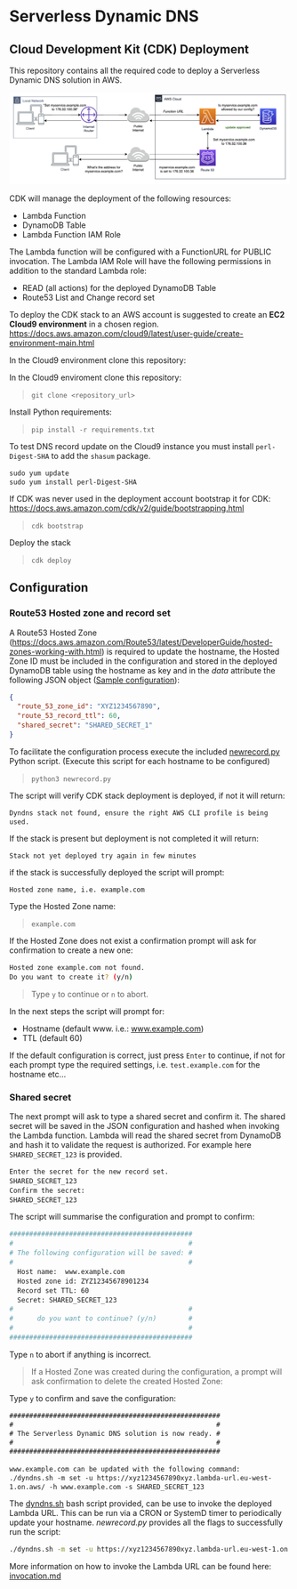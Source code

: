 # Serverless Dynamic DNS

## Cloud Development Kit (CDK) Deployment

This repository contains all the required code to deploy a Serverless Dynamic DNS solution in AWS.

![Architecture diagram](images/architecture.png?raw=true "Architecture")

CDK will manage the deployment of the following resources:

- Lambda Function
- DynamoDB Table
- Lambda Function IAM Role

The Lambda function will be configured with a FunctionURL for PUBLIC invocation.
The Lambda IAM Role will have the following permissions in addition to the standard Lambda role:

- READ (all actions) for the deployed DynamoDB Table
- Route53 List and Change record set

To deploy the CDK stack to an AWS account is suggested to create an **EC2 Cloud9 environment** in a chosen region.
https://docs.aws.amazon.com/cloud9/latest/user-guide/create-environment-main.html

In the Cloud9 environment clone this repository:

In the Cloud9 enviroment clone this repository:
>` git clone <repository_url> `

Install Python requirements:

> `pip install -r requirements.txt`

To test DNS record update on the Cloud9 instance you must install `perl-Digest-SHA` to add the `shasum` package.
 ```
 sudo yum update
 sudo yum install perl-Digest-SHA
 ```


If CDK was never used in the deployment account bootstrap it for CDK:
https://docs.aws.amazon.com/cdk/v2/guide/bootstrapping.html

> `cdk bootstrap`

Deploy the stack

> `cdk deploy`

## Configuration

### Route53 Hosted zone and record set

A Route53 Hosted Zone (https://docs.aws.amazon.com/Route53/latest/DeveloperGuide/hosted-zones-working-with.html) is required to update the hostname, the Hosted Zone ID must be included in the configuration and stored in the deployed DynamoDB table using the hostname as key and in the _data_ attribute the following JSON object ([Sample configuration](www.example.com.json)):

```JSON
{
  "route_53_zone_id": "XYZ1234567890",
  "route_53_record_ttl": 60,
  "shared_secret": "SHARED_SECRET_1"
}
```

To facilitate the configuration process execute the included [newrecord.py](newrecord.py) Python script.
(Execute this script for each hostname to be configured)

> `python3 newrecord.py`

The script will verify CDK stack deployment is deployed, if not it will return:

```
Dyndns stack not found, ensure the right AWS CLI profile is being used.
```

If the stack is present but deployment is not completed it will return:

```
Stack not yet deployed try again in few minutes
```

if the stack is successfully deployed the script will prompt:

```
Hosted zone name, i.e. example.com
```

Type the Hosted Zone name:

> `example.com`

If the Hosted Zone does not exist a confirmation prompt will ask for confirmation to create a new one:

```bash
Hosted zone example.com not found.
Do you want to create it? (y/n)
```

> Type `y` to continue or `n` to abort.

In the next steps the script will prompt for:

- Hostname (default www. i.e.: www.example.com)
- TTL (default 60)

If the default configuration is correct, just press `Enter` to continue, if not for each prompt type the required settings, i.e. `test.example.com` for the hostname etc...

### Shared secret

The next prompt will ask to type a shared secret and confirm it. The shared secret will be saved in the JSON configuration and hashed when invoking the Lambda function. Lambda will read the shared secret from DynamoDB and hash it to validate the request is authorized. For example here `SHARED_SECRET_123` is provided.

```bash
Enter the secret for the new record set.
SHARED_SECRET_123
Confirm the secret:
SHARED_SECRET_123
```

The script will summarise the configuration and prompt to confirm:

```bash
##############################################
#                                            #
# The following configuration will be saved: #
#                                            #
  Host name:  www.example.com
  Hosted zone id: ZYZ12345678901234
  Record set TTL: 60
  Secret: SHARED_SECRET_123
#                                            #
#      do you want to continue? (y/n)        #
#                                            #
##############################################
```

Type `n` to abort if anything is incorrect.

> If a Hosted Zone was created during the configuration, a prompt will ask confirmation to delete the created Hosted Zone:

Type `y` to confirm and save the configuration:

```
#####################################################
#                                                   #
# The Serverless Dynamic DNS solution is now ready. #
#                                                   #
#####################################################

www.example.com can be updated with the following command:
./dyndns.sh -m set -u https://xyz1234567890xyz.lambda-url.eu-west-1.on.aws/ -h www.example.com -s SHARED_SECRET_123
```

The [dyndns.sh](dyndns.sh) bash script provided, can be use to invoke the deployed Lambda URL. This can be run via a CRON or SystemD timer to periodically update your hostname.
_newrecord.py_ provides all the flags to successfully run the script:

```bash
./dyndns.sh -m set -u https://xyz1234567890xyz.lambda-url.eu-west-1.on.aws/ -h www.example.com -s SHARED_SECRET_123
```

More information on how to invoke the Lambda URL can be found here: [invocation.md](invocation.md)
